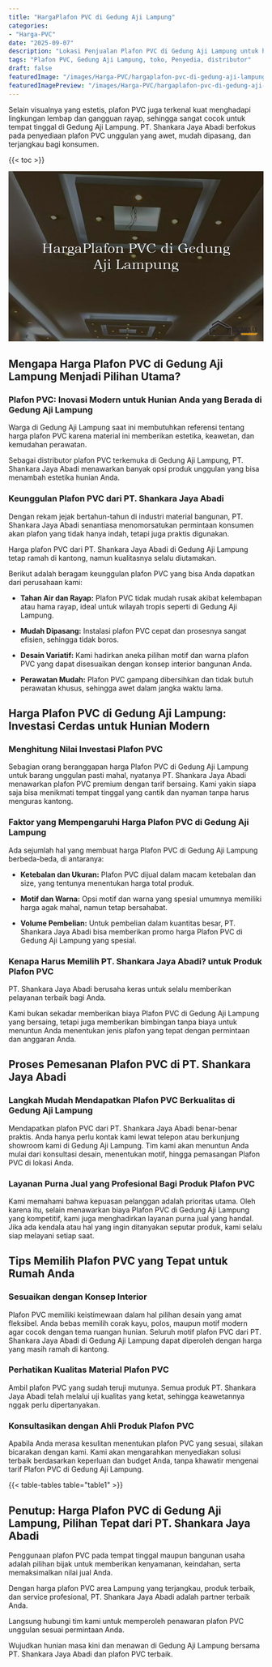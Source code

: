 ```yaml
---
title: "HargaPlafon PVC di Gedung Aji Lampung"
categories:
- "Harga-PVC"
date: "2025-09-07"
description: "Lokasi Penjualan Plafon PVC di Gedung Aji Lampung untuk hunian, office, serta toko. Panel unggulan, beragam motif, warna elegan, dengan servis penempatan dikerjakan oleh tim berpengalaman dan garansi resmi!|Layanan distribusi Plafon PVC di Gedung Aji Lampung bagi kebutuhan rumah, perkantoran, atau toko, dengan produk terbaik dan penempatan oleh tenaga ahli profesional dan garansi resmi.|Alternatif Plafon PVC di Gedung Aji Lampung yang andal bagi rumah, kantor, dan ritel, bersama produk terbaik dan penempatan oleh teknisi profesional serta garansi resmi.|Penjualan Plafon PVC di Gedung Aji Lampung bagi tempat tinggal, office, serta ritel, beserta produk terbaik dan pemasangan dikerjakan oleh teknisi ahli, dilengkapi dengan jaminan resmi.}"
tags: "Plafon PVC, Gedung Aji Lampung, toko, Penyedia, distributor"
draft: false
featuredImage: "/images/Harga-PVC/hargaplafon-pvc-di-gedung-aji-lampung.png"
featuredImagePreview: "/images/Harga-PVC/hargaplafon-pvc-di-gedung-aji-lampung.png"
---
```


Selain visualnya yang estetis, plafon PVC juga terkenal kuat menghadapi lingkungan lembap dan gangguan rayap, sehingga sangat cocok untuk tempat tinggal di Gedung Aji Lampung. PT. Shankara Jaya Abadi berfokus pada penyediaan plafon PVC unggulan yang awet, mudah dipasang, dan terjangkau bagi konsumen.

{{< toc >}}

![HargaPlafon PVC di Gedung Aji Lampung](/images/Harga-PVC/HargaPlafon-PVC-di-Gedung-Aji-Lampung.png)

## Mengapa Harga Plafon PVC di Gedung Aji Lampung Menjadi Pilihan Utama?

### Plafon PVC: Inovasi Modern untuk Hunian Anda yang Berada di Gedung Aji Lampung

Warga di Gedung Aji Lampung saat ini membutuhkan referensi tentang harga plafon PVC karena material ini memberikan estetika, keawetan, dan kemudahan perawatan.

Sebagai distributor plafon PVC terkemuka di Gedung Aji Lampung, PT. Shankara Jaya Abadi menawarkan banyak opsi produk unggulan yang bisa menambah estetika hunian Anda.

### Keunggulan Plafon PVC dari PT. Shankara Jaya Abadi

Dengan rekam jejak bertahun-tahun di industri material bangunan, PT. Shankara Jaya Abadi senantiasa menomorsatukan permintaan konsumen akan plafon yang tidak hanya indah, tetapi juga praktis digunakan.

Harga plafon PVC dari PT. Shankara Jaya Abadi di Gedung Aji Lampung tetap ramah di kantong, namun kualitasnya selalu diutamakan.

Berikut adalah beragam keunggulan plafon PVC yang bisa Anda dapatkan dari perusahaan kami:

- **Tahan Air dan Rayap:** Plafon PVC tidak mudah rusak akibat kelembapan atau hama rayap, ideal untuk wilayah tropis seperti di Gedung Aji Lampung.

- **Mudah Dipasang:** Instalasi plafon PVC cepat dan prosesnya sangat efisien, sehingga tidak boros.

- **Desain Variatif:** Kami hadirkan aneka pilihan motif dan warna plafon PVC yang dapat disesuaikan dengan konsep interior bangunan Anda.

- **Perawatan Mudah:** Plafon PVC gampang dibersihkan dan tidak butuh perawatan khusus, sehingga awet dalam jangka waktu lama.

## Harga Plafon PVC di Gedung Aji Lampung: Investasi Cerdas untuk Hunian Modern

### Menghitung Nilai Investasi Plafon PVC

Sebagian orang beranggapan harga Plafon PVC di Gedung Aji Lampung untuk barang unggulan pasti mahal, nyatanya PT. Shankara Jaya Abadi menawarkan plafon PVC premium dengan tarif bersaing. Kami yakin siapa saja bisa menikmati tempat tinggal yang cantik dan nyaman tanpa harus menguras kantong.

### Faktor yang Mempengaruhi Harga Plafon PVC di Gedung Aji Lampung

Ada sejumlah hal yang membuat harga Plafon PVC di Gedung Aji Lampung berbeda-beda, di antaranya:

- **Ketebalan dan Ukuran:** Plafon PVC dijual dalam macam ketebalan dan size, yang tentunya menentukan harga total produk.

- **Motif dan Warna:** Opsi motif dan warna yang spesial umumnya memiliki harga agak mahal, namun tetap bersahabat.

- **Volume Pembelian:** Untuk pembelian dalam kuantitas besar, PT. Shankara Jaya Abadi bisa memberikan promo harga Plafon PVC di Gedung Aji Lampung yang spesial.

### Kenapa Harus Memilih PT. Shankara Jaya Abadi? untuk Produk Plafon PVC

PT. Shankara Jaya Abadi berusaha keras untuk selalu memberikan pelayanan terbaik bagi Anda.

Kami bukan sekadar memberikan biaya Plafon PVC di Gedung Aji Lampung yang bersaing, tetapi juga memberikan bimbingan tanpa biaya untuk menuntun Anda menentukan jenis plafon yang tepat dengan permintaan dan anggaran Anda.

## Proses Pemesanan Plafon PVC di PT. Shankara Jaya Abadi

### Langkah Mudah Mendapatkan Plafon PVC Berkualitas di Gedung Aji Lampung

Mendapatkan plafon PVC dari PT. Shankara Jaya Abadi benar-benar praktis. Anda hanya perlu kontak kami lewat telepon atau berkunjung showroom kami di Gedung Aji Lampung. Tim kami akan menuntun Anda mulai dari konsultasi desain, menentukan motif, hingga pemasangan Plafon PVC di lokasi Anda.

### Layanan Purna Jual yang Profesional Bagi Produk Plafon PVC

Kami memahami bahwa kepuasan pelanggan adalah prioritas utama. Oleh karena itu, selain menawarkan biaya Plafon PVC di Gedung Aji Lampung yang kompetitif, kami juga menghadirkan layanan purna jual yang handal. Jika ada kendala atau hal yang ingin ditanyakan seputar produk, kami selalu siap melayani setiap saat.

## Tips Memilih Plafon PVC yang Tepat untuk Rumah Anda

### Sesuaikan dengan Konsep Interior

Plafon PVC memiliki keistimewaan dalam hal pilihan desain yang amat fleksibel. Anda bebas memilih corak kayu, polos, maupun motif modern agar cocok dengan tema ruangan hunian. Seluruh motif plafon PVC dari PT. Shankara Jaya Abadi di Gedung Aji Lampung dapat diperoleh dengan harga yang masih ramah di kantong.

### Perhatikan Kualitas Material Plafon PVC

Ambil plafon PVC yang sudah teruji mutunya. Semua produk PT. Shankara Jaya Abadi telah melalui uji kualitas yang ketat, sehingga keawetannya nggak perlu dipertanyakan.

### Konsultasikan dengan Ahli Produk Plafon PVC

Apabila Anda merasa kesulitan menentukan plafon PVC yang sesuai, silakan bicarakan dengan kami. Kami akan mengarahkan menyediakan solusi terbaik berdasarkan keperluan dan budget Anda, tanpa khawatir mengenai tarif Plafon PVC di Gedung Aji Lampung.

{{< table-tables table="table1" >}}

## Penutup: Harga Plafon PVC di Gedung Aji Lampung, Pilihan Tepat dari PT. Shankara Jaya Abadi

Penggunaan plafon PVC pada tempat tinggal maupun bangunan usaha adalah pilihan bijak untuk memberikan kenyamanan, keindahan, serta memaksimalkan nilai jual Anda.

Dengan harga plafon PVC area Lampung yang terjangkau, produk terbaik, dan service profesional, PT. Shankara Jaya Abadi adalah partner terbaik Anda.

Langsung hubungi tim kami untuk memperoleh penawaran plafon PVC unggulan sesuai permintaan Anda.

Wujudkan hunian masa kini dan menawan di Gedung Aji Lampung bersama PT. Shankara Jaya Abadi dan plafon PVC terbaik.

